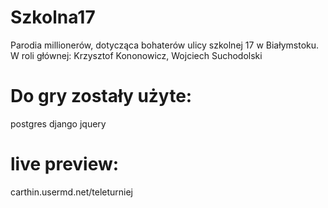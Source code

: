 # Szkolna17
Parodia millionerów, dotycząca bohaterów ulicy szkolnej 17 w Białymstoku. W roli głównej: Krzysztof Kononowicz, Wojciech Suchodolski

# Do gry zostały użyte:
postgres
django
jquery

# live preview:
carthin.usermd.net/teleturniej

